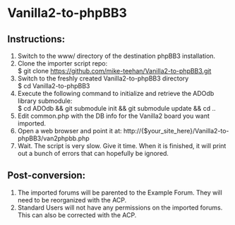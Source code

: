 Vanilla2-to-phpBB3
===
Instructions:
---
1. Switch to the www/ directory of the destination phpBB3 installation.  
1. Clone the importer script repo:  
    $ git clone https://github.com/mike-teehan/Vanilla2-to-phpBB3.git  
1. Switch to the freshly created Vanilla2-to-phpBB3 directory  
    $ cd Vanilla2-to-phpBB3  
1. Execute the following command to initialize and retrieve the ADOdb library submodule:  
    $ cd ADOdb && git submodule init && git submodule update && cd ..  
1. Edit common.php with the DB info for the Vanilla2 board you want imported.  
1. Open a web browser and point it at: http://{$your_site_here}/Vanilla2-to-phpBB3/van2phpbb.php
1. Wait. The script is very slow. Give it time.  When it is finished, it will print out a bunch of errors that can hopefully be ignored.

Post-conversion:
---
1. The imported forums will be parented to the Example Forum. They will need to be reorganized with the ACP.
2. Standard Users will not have any permissions on the imported forums. This can also be corrected with the ACP.
